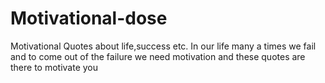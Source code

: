 # Motivational-dose
Motivational Quotes about life,success etc.
In our life many a times we fail and to come out of the failure we need motivation and these quotes are there to motivate you

